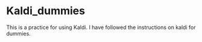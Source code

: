 # Kaldi_dummies

This is a practice for using Kaldi. I have followed the instructions on kaldi for dummies.